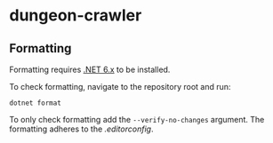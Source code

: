 # dungeon-crawler

## Formatting

Formatting requires [.NET 6.x](https://dotnet.microsoft.com/en-us/download/dotnet/6.0) to be installed.

To check formatting, navigate to the repository root and run:

```console
dotnet format
```

To only check formatting add the `--verify-no-changes` argument. The formatting adheres to the _.editorconfig_.
